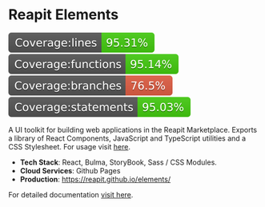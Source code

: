 # Reapit Elements

![lines](src/tests/badges/badge-lines.svg) ![functions](src/tests/badges/badge-functions.svg) ![branches](src/tests/badges/badge-branches.svg) ![statements](src/tests/badges/badge-statements.svg)

A UI toolkit for building web applications in the Reapit Marketplace. Exports a library of React Components, JavaScript and TypeScript utilities and a CSS Stylesheet. For usage visit [here](https://foundations-documentation.reapit.cloud/api/web#elements).

- **Tech Stack**: React, Bulma, StoryBook, Sass / CSS Modules.
- **Cloud Services**: Github Pages
- **Production**: https://reapit.github.io/elements/

For detailed documentation [visit here](https://foundations-documentation.reapit.cloud/open-source/packages#elements).
